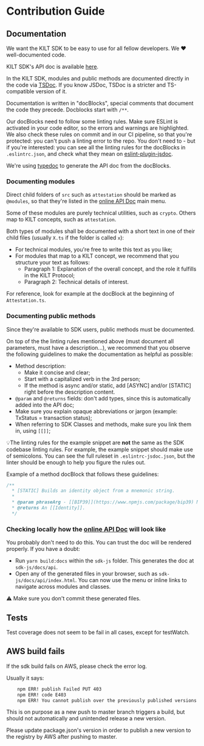 [apidoc]: https://kiltprotocol.github.io/sdk-js
[eslint-plugin-jsdoc]: https://www.npmjs.com/package/eslint-plugin-jsdoc
[typedoc]: https://github.com/TypeStrong/typedoc
[TSDoc]: https://github.com/microsoft/tsdoc

# Contribution Guide

## Documentation

We want the KILT SDK to be easy to use for all fellow developers. We ❤️ well-documented code.

KILT SDK's API doc is available [here][apidoc].

In the KILT SDK, modules and public methods are documented directly in the code via [TSDoc][TSDoc]. If you know JSDoc, TSDoc is a stricter and TS-compatible version of it.

Documentation is written in "docBlocks", special comments that document the code they precede. Docblocks start with `/**`.

Our docBlocks need to follow some linting rules. Make sure ESLint is activated in your code editor, so the errors and warnings are highlighted.
We also check these rules on commit and in our CI pipeline, so that you're protected: you can't push a linting error to the repo.
You don't need to - but if you're interested: you can see all the linting rules for the docBlocks in `.eslintrc.json`, and check what they mean on [eslint-plugin-jsdoc][eslint-plugin-jsdoc].

We're using [typedoc][typedoc] to generate the API doc from the docBlocks.

### Documenting modules

Direct child folders of `src` such as `attestation` should be marked as `@modules`, so that they're listed in the [online API Doc][apidoc] main menu.

Some of these modules are purely technical utilities, such as `crypto`. Others map to KILT concepts, such as `attestation`.

Both types of modules shall be documented with a short text in one of their child files (usually `X.ts` if the folder is called `x`):

* For technical modules, you're free to write this text as you like;
* For modules that map to a KILT concept, we recommend that you structure your text as follows:
  * Paragraph 1: Explanation of the overall concept, and the role it fulfills in the KILT Protocol;
  * Paragraph 2: Technical details of interest.

For reference, look for example at the docBlock at the beginning of `Attestation.ts`.

### Documenting public methods

Since they're available to SDK users, public methods must be documented.

On top of the the linting rules mentioned above (must document all parameters, must have a description...), we recommend that you observe the following guidelines to make the documentation as helpful as possible:

* Method description:
  * Make it concise and clear;
  * Start with a capitalized verb in the 3rd person;
  * If the method is async and/or static, add [ASYNC] and/or [STATIC] right before the description content.
* `@param` and `@returns` fields: don't add types, since this is automatically added into the API doc;
* Make sure you explain opaque abbreviations or jargon (example: TxStatus = transaction status);
* When referring to SDK Classes and methods, make sure you link them in, using `[[]]`;

💡The linting rules for the example snippet are **not** the same as the SDK codebase linting rules. For example, the example snippet should make use of semicolons. You can see the full ruleset in `.eslintrc-jsdoc.json`, but the linter should be enough to help you figure the rules out.

Example of a method docBlock that follows these guidelines:

```javascript
/**
  * [STATIC] Builds an identity object from a mnemonic string.
  *
  * @param phraseArg - [[BIP39]](https://www.npmjs.com/package/bip39) Mnemonic word phrase (Secret phrase).
  * @returns An [[Identity]].
  */
```

### Checking locally how the [online API Doc][apidoc] will look like

You probably don't need to do this. You can trust the doc will be rendered properly.
If you have a doubt:

* Run `yarn build:docs` within the `sdk-js` folder. This generates the doc at `sdk-js/docs/api`.
* Open any of the generated files in your browser, such as `sdk-js/docs/api/index.html`. You can now use the menu or inline links to navigate across modules and classes.

⚠️ Make sure you don't commit these generated files.

## Tests

Test coverage does not seem to be fail in all cases, except for testWatch.

## AWS build fails

If the sdk build fails on AWS, please check the error log.

Usually it says:

```bash
    npm ERR! publish Failed PUT 403
    npm ERR! code E403
    npm ERR! You cannot publish over the previously published versions: 0.0.3. : @kiltprotocol/sdk-js
```

This is on purpose as a new push to master branch triggers a build, but should not automatically and unintended release a new version.

Please update package.json's version in order to publish a new version to the registry by AWS after pushing to master.
